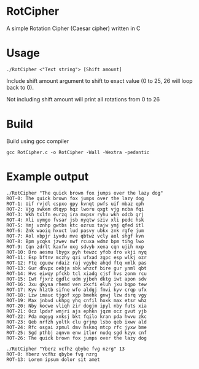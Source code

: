 # RotCipher
A simple Rotation Cipher (Caesar cipher) written in C
# Usage
```
./RotCipher <"Text string"> [Shift amount]
```
Include shift amount argument to shift to exact value (0 to 25, 26 will loop back to 0).

Not including shift amount will print all rotations from 0 to 26

# Build
Build using gcc compiler
```
gcc RotCipher.c -o RotCipher -Wall -Wextra -pedantic
```

# Example output
```
./RotCipher "The quick brown fox jumps over the lazy dog"    
ROT-0: The quick brown fox jumps over the lazy dog
ROT-1: Uif rvjdl cspxo gpy kvnqt pwfs uif mbaz eph
ROT-2: Vjg swkem dtqyp hqz lworu qxgt vjg ncba fqi
ROT-3: Wkh txlfn eurzq ira mxpsv ryhu wkh odcb grj
ROT-4: Xli uymgo fvsar jsb nyqtw sziv xli pedc hsk
ROT-5: Ymj vznhp gwtbs ktc ozrux tajw ymj qfed itl
ROT-6: Znk waoiq hxuct lud pasvy ubkx znk rgfe jum
ROT-7: Aol xbpjr iyvdu mve qbtwz vcly aol shgf kvn
ROT-8: Bpm ycqks jzwev nwf rcuxa wdmz bpm tihg lwo
ROT-9: Cqn zdrlt kaxfw oxg sdvyb xena cqn ujih mxp
ROT-10: Dro aesmu lbygx pyh tewzc yfob dro vkji nyq
ROT-11: Esp bftnv mczhy qzi ufxad zgpc esp wlkj ozr
ROT-12: Ftq cguow ndaiz raj vgybe ahqd ftq xmlk pas
ROT-13: Gur dhvpx oebja sbk whzcf bire gur ynml qbt
ROT-14: Hvs eiwqy pfckb tcl xiadg cjsf hvs zonm rcu
ROT-15: Iwt fjxrz qgdlc udm yjbeh dktg iwt apon sdv
ROT-16: Jxu gkysa rhemd ven zkcfi eluh jxu bqpo tew
ROT-17: Kyv hlztb sifne wfo aldgj fmvi kyv crqp ufx
ROT-18: Lzw imauc tjgof xgp bmehk gnwj lzw dsrq vgy
ROT-19: Max jnbvd ukhpg yhq cnfil hoxk max etsr whz
ROT-20: Nby kocwe vliqh zir dogjm ipyl nby futs xia
ROT-21: Ocz lpdxf wmjri ajs ephkn jqzm ocz gvut yjb
ROT-22: Pda mqeyg xnksj bkt fqilo kran pda hwvu zkc
ROT-23: Qeb nrfzh yoltk clu grjmp lsbo qeb ixwv ald
ROT-24: Rfc osgai zpmul dmv hsknq mtcp rfc jyxw bme
ROT-25: Sgd pthbj aqnvm enw itlor nudq sgd kzyx cnf
ROT-26: The quick brown fox jumps over the lazy dog
```
```
./RotCipher "Yberz vcfhz qbybe fvg nzrg" 13 
ROT-0: Yberz vcfhz qbybe fvg nzrg
ROT-13: Lorem ipsum dolor sit amet
```
